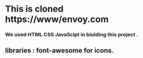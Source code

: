 # This is cloned https://www/envoy.com 
### We used HTML CSS JavaScipt in biulding this project .
## libraries : font-awesome for icons. 
